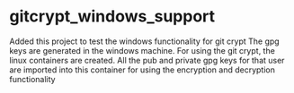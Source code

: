 # gitcrypt_windows_support
Added this project to test the windows functionality for git crypt
The gpg keys are generated in the windows machine.
For using the git crypt, the linux containers are created. All the pub and private gpg keys 
for that user are imported into this container for using the encryption and decryption functionality
